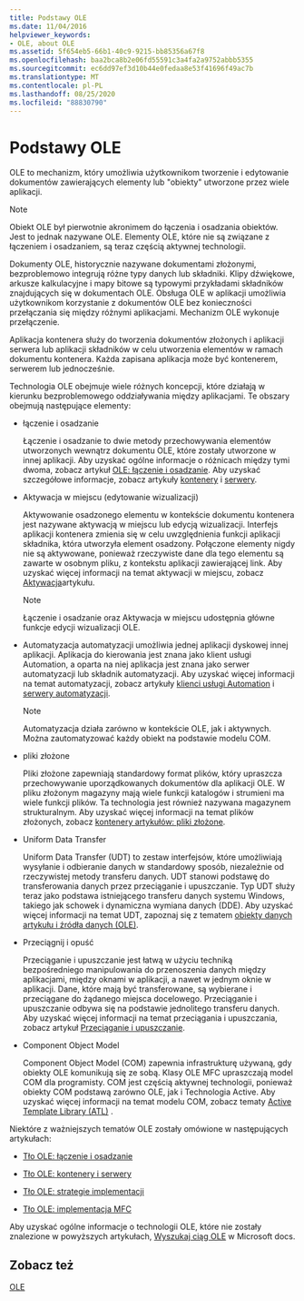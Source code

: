 ```yaml
---
title: Podstawy OLE
ms.date: 11/04/2016
helpviewer_keywords:
- OLE, about OLE
ms.assetid: 5f654eb5-66b1-40c9-9215-bb85356a67f8
ms.openlocfilehash: baa2bca8b2e06fd55591c3a4fa2a9752abbb5355
ms.sourcegitcommit: ec6dd97ef3d10b44e0fedaa8e53f41696f49ac7b
ms.translationtype: MT
ms.contentlocale: pl-PL
ms.lasthandoff: 08/25/2020
ms.locfileid: "88830790"
---
```

# <a name="ole-background"></a>Podstawy OLE

OLE to mechanizm, który umożliwia użytkownikom tworzenie i edytowanie dokumentów zawierających elementy lub "obiekty" utworzone przez wiele aplikacji.

> [!NOTE]
> Obiekt OLE był pierwotnie akronimem do łączenia i osadzania obiektów. Jest to jednak nazywane OLE. Elementy OLE, które nie są związane z łączeniem i osadzaniem, są teraz częścią aktywnej technologii.

Dokumenty OLE, historycznie nazywane dokumentami złożonymi, bezproblemowo integrują różne typy danych lub składniki. Klipy dźwiękowe, arkusze kalkulacyjne i mapy bitowe są typowymi przykładami składników znajdujących się w dokumentach OLE. Obsługa OLE w aplikacji umożliwia użytkownikom korzystanie z dokumentów OLE bez konieczności przełączania się między różnymi aplikacjami. Mechanizm OLE wykonuje przełączenie.

Aplikacja kontenera służy do tworzenia dokumentów złożonych i aplikacji serwera lub aplikacji składników w celu utworzenia elementów w ramach dokumentu kontenera. Każda zapisana aplikacja może być kontenerem, serwerem lub jednocześnie.

Technologia OLE obejmuje wiele różnych koncepcji, które działają w kierunku bezproblemowego oddziaływania między aplikacjami. Te obszary obejmują następujące elementy:

- łączenie i osadzanie

   Łączenie i osadzanie to dwie metody przechowywania elementów utworzonych wewnątrz dokumentu OLE, które zostały utworzone w innej aplikacji. Aby uzyskać ogólne informacje o różnicach między tymi dwoma, zobacz artykuł [OLE: łączenie i osadzanie](ole-background-linking-and-embedding.md). Aby uzyskać szczegółowe informacje, zobacz artykuły [kontenery](containers.md) i [serwery](servers.md).

- Aktywacja w miejscu (edytowanie wizualizacji)

   Aktywowanie osadzonego elementu w kontekście dokumentu kontenera jest nazywane aktywacją w miejscu lub edycją wizualizacji. Interfejs aplikacji kontenera zmienia się w celu uwzględnienia funkcji aplikacji składnika, która utworzyła element osadzony. Połączone elementy nigdy nie są aktywowane, ponieważ rzeczywiste dane dla tego elementu są zawarte w osobnym pliku, z kontekstu aplikacji zawierającej link. Aby uzyskać więcej informacji na temat aktywacji w miejscu, zobacz [Aktywacja](activation-cpp.md)artykułu.

   > [!NOTE]
   > Łączenie i osadzanie oraz Aktywacja w miejscu udostępnia główne funkcje edycji wizualizacji OLE.

- Automatyzacja automatyzacji umożliwia jednej aplikacji dyskowej innej aplikacji. Aplikacja do kierowania jest znana jako klient usługi Automation, a oparta na niej aplikacja jest znana jako serwer automatyzacji lub składnik automatyzacji. Aby uzyskać więcej informacji na temat automatyzacji, zobacz artykuły [klienci usługi Automation](automation-clients.md) i [serwery automatyzacji](automation-servers.md).

   > [!NOTE]
   > Automatyzacja działa zarówno w kontekście OLE, jak i aktywnych. Można zautomatyzować każdy obiekt na podstawie modelu COM.

- pliki złożone

   Pliki złożone zapewniają standardowy format plików, który upraszcza przechowywanie uporządkowanych dokumentów dla aplikacji OLE. W pliku złożonym magazyny mają wiele funkcji katalogów i strumieni ma wiele funkcji plików. Ta technologia jest również nazywana magazynem strukturalnym. Aby uzyskać więcej informacji na temat plików złożonych, zobacz [kontenery artykułów: pliki złożone](containers-compound-files.md).

- Uniform Data Transfer

   Uniform Data Transfer (UDT) to zestaw interfejsów, które umożliwiają wysyłanie i odbieranie danych w standardowy sposób, niezależnie od rzeczywistej metody transferu danych. UDT stanowi podstawę do transferowania danych przez przeciąganie i upuszczanie. Typ UDT służy teraz jako podstawa istniejącego transferu danych systemu Windows, takiego jak schowek i dynamiczna wymiana danych (DDE). Aby uzyskać więcej informacji na temat UDT, zapoznaj się z tematem [obiekty danych artykułu i źródła danych (OLE)](data-objects-and-data-sources-ole.md).

- Przeciągnij i opuść

   Przeciąganie i upuszczanie jest łatwą w użyciu techniką bezpośredniego manipulowania do przenoszenia danych między aplikacjami, między oknami w aplikacji, a nawet w jednym oknie w aplikacji. Dane, które mają być transferowane, są wybierane i przeciągane do żądanego miejsca docelowego. Przeciąganie i upuszczanie odbywa się na podstawie jednolitego transferu danych. Aby uzyskać więcej informacji na temat przeciągania i upuszczania, zobacz artykuł [Przeciąganie i upuszczanie](drag-and-drop-ole.md).

- Component Object Model

   Component Object Model (COM) zapewnia infrastrukturę używaną, gdy obiekty OLE komunikują się ze sobą. Klasy OLE MFC upraszczają model COM dla programisty. COM jest częścią aktywnej technologii, ponieważ obiekty COM podstawą zarówno OLE, jak i Technologia Active. Aby uzyskać więcej informacji na temat modelu COM, zobacz tematy [Active Template Library (ATL)](../atl/active-template-library-atl-concepts.md) .

Niektóre z ważniejszych tematów OLE zostały omówione w następujących artykułach:

- [Tło OLE: łączenie i osadzanie](ole-background-linking-and-embedding.md)

- [Tło OLE: kontenery i serwery](ole-background-containers-and-servers.md)

- [Tło OLE: strategie implementacji](ole-background-implementation-strategies.md)

- [Tło OLE: implementacja MFC](ole-background-mfc-implementation.md)

Aby uzyskać ogólne informacje o technologii OLE, które nie zostały znalezione w powyższych artykułach, [Wyszukaj ciąg OLE](/search/?terms=ole) w Microsoft docs.

## <a name="see-also"></a>Zobacz też

[OLE](ole-in-mfc.md)
